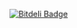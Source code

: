 [![Bitdeli Badge](https://d2weczhvl823v0.cloudfront.net/ivanfemia/abap2docx/trend.png)](https://bitdeli.com/free "Bitdeli Badge")

